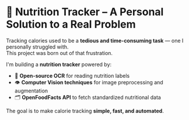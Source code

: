 # 🥗 Nutrition Tracker – A Personal Solution to a Real Problem

Tracking calories used to be a **tedious and time-consuming task** — one I personally struggled with.  
This project was born out of that frustration.

I'm building a **nutrition tracker** powered by:

- 🧠 **Open-source OCR** for reading nutrition labels  
- 👁️ **Computer Vision techniques** for image preprocessing and augmentation  
- 🗂️ **OpenFoodFacts API** to fetch standardized nutritional data  

The goal is to make calorie tracking **simple, fast, and automated**.

